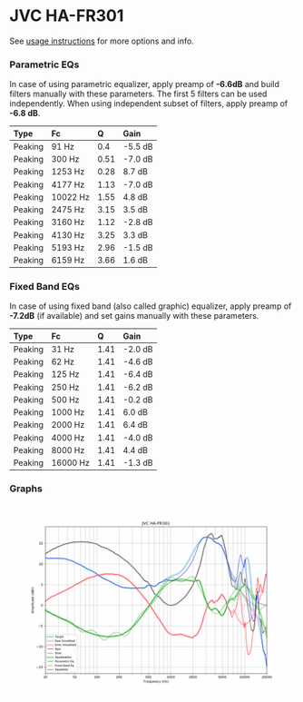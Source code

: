 # JVC HA-FR301
See [usage instructions](https://github.com/jaakkopasanen/AutoEq#usage) for more options and info.

### Parametric EQs
In case of using parametric equalizer, apply preamp of **-6.6dB** and build filters manually
with these parameters. The first 5 filters can be used independently.
When using independent subset of filters, apply preamp of **-6.8 dB**.

| Type    | Fc       |    Q | Gain    |
|:--------|:---------|:-----|:--------|
| Peaking | 91 Hz    | 0.4  | -5.5 dB |
| Peaking | 300 Hz   | 0.51 | -7.0 dB |
| Peaking | 1253 Hz  | 0.28 | 8.7 dB  |
| Peaking | 4177 Hz  | 1.13 | -7.0 dB |
| Peaking | 10022 Hz | 1.55 | 4.8 dB  |
| Peaking | 2475 Hz  | 3.15 | 3.5 dB  |
| Peaking | 3160 Hz  | 1.12 | -2.8 dB |
| Peaking | 4130 Hz  | 3.25 | 3.3 dB  |
| Peaking | 5193 Hz  | 2.96 | -1.5 dB |
| Peaking | 6159 Hz  | 3.66 | 1.6 dB  |

### Fixed Band EQs
In case of using fixed band (also called graphic) equalizer, apply preamp of **-7.2dB**
(if available) and set gains manually with these parameters.

| Type    | Fc       |    Q | Gain    |
|:--------|:---------|:-----|:--------|
| Peaking | 31 Hz    | 1.41 | -2.0 dB |
| Peaking | 62 Hz    | 1.41 | -4.6 dB |
| Peaking | 125 Hz   | 1.41 | -6.4 dB |
| Peaking | 250 Hz   | 1.41 | -6.2 dB |
| Peaking | 500 Hz   | 1.41 | -0.2 dB |
| Peaking | 1000 Hz  | 1.41 | 6.0 dB  |
| Peaking | 2000 Hz  | 1.41 | 6.4 dB  |
| Peaking | 4000 Hz  | 1.41 | -4.0 dB |
| Peaking | 8000 Hz  | 1.41 | 4.4 dB  |
| Peaking | 16000 Hz | 1.41 | -1.3 dB |

### Graphs
![](./JVC%20HA-FR301.png)
